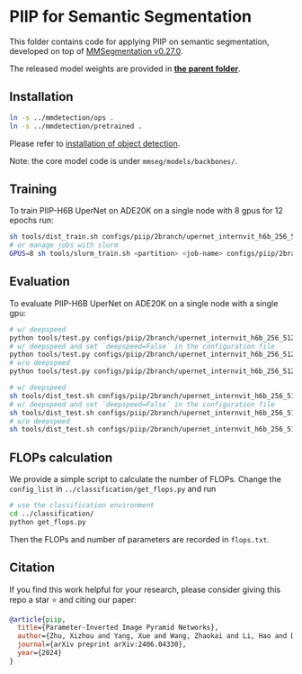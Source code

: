 # PIIP for Semantic Segmentation

This folder contains code for applying PIIP on semantic segmentation, developed on top of [MMSegmentation v0.27.0](https://github.com/open-mmlab/mmsegmentation/tree/v0.27.0).

The released model weights are provided in [**the parent folder**](../README.md).

## Installation

```bash
ln -s ../mmdetection/ops .
ln -s ../mmdetection/pretrained .
```

Please refer to [installation of object detection](../mmdetection/README.md).

Note: the core model code is under `mmseg/models/backbones/`.

## Training

To train PIIP-H6B UperNet on ADE20K on a single node with 8 gpus for 12 epochs run:

```bash
sh tools/dist_train.sh configs/piip/2branch/upernet_internvit_h6b_256_512_80k_ade20k_bs16_lr4e-5.py 8
# or manage jobs with slurm
GPUS=8 sh tools/slurm_train.sh <partition> <job-name> configs/piip/2branch/upernet_internvit_h6b_256_512_80k_ade20k_bs16_lr4e-5.py
```

## Evaluation

To evaluate PIIP-H6B UperNet on ADE20K on a single node with a single gpu:

```bash
# w/ deepspeed
python tools/test.py configs/piip/2branch/upernet_internvit_h6b_256_512_80k_ade20k_bs16_lr4e-5.py work_dirs/upernet_internvit_h6b_256_512_80k_ade20k_bs16_lr4e-5/iter_80000/global_step80000 --eval mIoU
# w/ deepspeed and set `deepspeed=False` in the configuration file
python tools/test.py configs/piip/2branch/upernet_internvit_h6b_256_512_80k_ade20k_bs16_lr4e-5.py work_dirs/upernet_internvit_h6b_256_512_80k_ade20k_bs16_lr4e-5/iter_80000/global_step80000/mp_rank_00_model_states.pt --eval mIoU
# w/o deepspeed
python tools/test.py configs/piip/2branch/upernet_internvit_h6b_256_512_80k_ade20k_bs16_lr4e-5.py work_dirs/upernet_internvit_h6b_256_512_80k_ade20k_bs16_lr4e-5/upernet_internvit_h6b_256_512_80k_ade20k_bs16_lr4e-5.pth --eval mIoU
```

```bash
# w/ deepspeed
sh tools/dist_test.sh configs/piip/2branch/upernet_internvit_h6b_256_512_80k_ade20k_bs16_lr4e-5.py work_dirs/upernet_internvit_h6b_256_512_80k_ade20k_bs16_lr4e-5/iter_80000/global_step80000 8 --eval mIoU
# w/ deepspeed and set `deepspeed=False` in the configuration file
sh tools/dist_test.sh configs/piip/2branch/upernet_internvit_h6b_256_512_80k_ade20k_bs16_lr4e-5.py work_dirs/upernet_internvit_h6b_256_512_80k_ade20k_bs16_lr4e-5/iter_80000/global_step80000/mp_rank_00_model_states.pt 8 --eval mIoU
# w/o deepspeed
sh tools/dist_test.sh configs/piip/2branch/upernet_internvit_h6b_256_512_80k_ade20k_bs16_lr4e-5.py work_dirs/upernet_internvit_h6b_256_512_80k_ade20k_bs16_lr4e-5/upernet_internvit_h6b_256_512_80k_ade20k_bs16_lr4e-5.pth 8 --eval mIoU
```

## FLOPs calculation

We provide a simple script to calculate the number of FLOPs. Change the `config_list` in `../classification/get_flops.py` and run

```bash
# use the classification environment
cd ../classification/
python get_flops.py
```

Then the FLOPs and number of parameters are recorded in `flops.txt`.

## Citation

If you find this work helpful for your research, please consider giving this repo a star ⭐ and citing our paper:

```bibtex
@article{piip,
  title={Parameter-Inverted Image Pyramid Networks},
  author={Zhu, Xizhou and Yang, Xue and Wang, Zhaokai and Li, Hao and Dou, Wenhan and Ge, Junqi and Lu, Lewei and Qiao, Yu and Dai, Jifeng},
  journal={arXiv preprint arXiv:2406.04330},
  year={2024}
}
```
